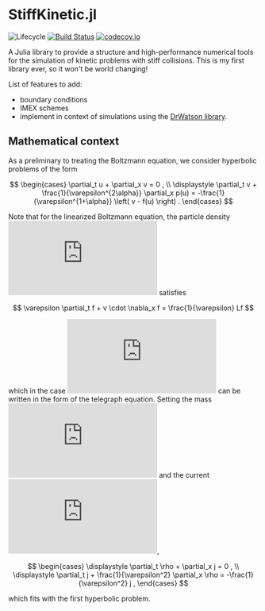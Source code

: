 <!-- MathJax -->
<script src="https://polyfill.io/v3/polyfill.min.js?features=es6"></script>
<script id="MathJax-script" async src="https://cdn.jsdelivr.net/npm/mathjax@3/es5/tex-mml-chtml.js"></script>



# StiffKinetic.jl

![Lifecycle](https://img.shields.io/badge/lifecycle-experimental-orange.svg)<!--
![Lifecycle](https://img.shields.io/badge/lifecycle-maturing-blue.svg)
![Lifecycle](https://img.shields.io/badge/lifecycle-stable-green.svg)
![Lifecycle](https://img.shields.io/badge/lifecycle-retired-orange.svg)
![Lifecycle](https://img.shields.io/badge/lifecycle-archived-red.svg)
![Lifecycle](https://img.shields.io/badge/lifecycle-dormant-blue.svg) -->
[![Build Status](https://travis-ci.com/tremelow/Kinetic.jl.svg?branch=master)](https://travis-ci.com/tremelow/Kinetic.jl)
[![codecov.io](http://codecov.io/github/tremelow/Kinetic.jl/coverage.svg?branch=master)](http://codecov.io/github/tremelow/Kinetic.jl?branch=master)

A Julia library to provide a structure and high-performance numerical
tools for the simulation of kinetic problems with stiff collisions. This
is my first library ever, so it won't be world changing!

List of features to add:
* boundary conditions
* IMEX schemes
* implement in context of simulations using the 
[DrWatson library](https://juliadynamics.github.io/DrWatson.jl/dev/).

## Mathematical context

As a preliminary to treating the Boltzmann equation, we consider
hyperbolic problems of the form

<p align="center">$$
\begin{cases}
    \partial_t u + \partial_x v = 0 , \\ \displaystyle
    \partial_t v + \frac{1}{\varepsilon^{2\alpha}} \partial_x p(u)
    = -\frac{1}{\varepsilon^{1+\alpha}} \left( v - f(u) \right) .
\end{cases}
$$</p>

Note that for the linearized Boltzmann equation, the particle density 
![f(t,x,v)](https://latex.codecogs.com/svg.latex?%5Cinline%20f%28t%2Cx%2Cv%29)
satisfies
<p align="center">$$
    \varepsilon \partial_t f + v \cdot \nabla_x f 
    = \frac{1}{\varepsilon} Lf
$$</p>

which in the case ![Assump. x, v](https://latex.codecogs.com/svg.latex?%5Cinline%20x%20%5Cin%20%5COmega%20%5Csubseteq%20%5Cmathbb%7BR%7D%2C%5C%20v%20%5Cin%20%5C%7B-1%2C%201%5C%7D)
can be written in the form of the telegraph equation. Setting the mass
![Def. rho](https://latex.codecogs.com/svg.latex?%5Cinline%20%5Crho%20%3D%20f%281%29%20&plus;%20f%28-1%29)
and the current ![Def.
j](https://latex.codecogs.com/svg.latex?%5Cinline%5Cvarepsilon%20j%20%3D%20f%281%29%20-%20f%28-1%29),
<p align="center">$$
\begin{cases} \displaystyle
    \partial_t \rho + \partial_x j = 0 , \\ \displaystyle
    \partial_t j + \frac{1}{\varepsilon^2} \partial_x \rho
    = -\frac{1}{\varepsilon^2} j ,
\end{cases}
$$</p>

which fits with the first hyperbolic problem.
